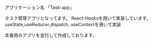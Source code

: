 アプリケーション名 「Task-app」

タスク管理アプリとなってます。
React-Hooksを用いて実装しています。
useState,useReducer,dispatch, useContextを用いて実装

本番用のアプリを並行して作成しております。
